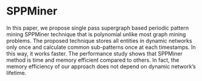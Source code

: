 # SPPMiner
In this paper, we propose single pass supergraph based periodic pattern mining SPPMiner technique that is polynomial unlike most graph mining problems. The proposed technique stores all entities in dynamic networks only once and calculate common sub-patterns once at each timestamps. In this way, it works faster. The performance study shows that SPPMiner method is time and memory efficient compared to others. In fact, the memory efficiency of our approach does not depend on dynamic network’s lifetime. 
